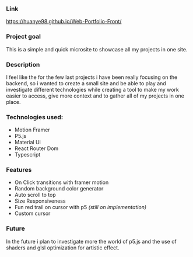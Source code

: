 ### Link
https://huanye98.github.io/Web-Portfolio-Front/
### Project goal
This is a simple and quick microsite to showcase all my projects in one site.

### Description
I feel like the for the few last projects i have been really focusing on the backend, so i wanted to create a small site and be able to play and investigate different technologies while creating a tool to make my work easier to access, give more context and to gather all of my projects in one place.


### Technologies used:
 - Motion Framer
 - P5.js
 - Material Ui
 - React Router Dom
 - Typescript

### Features
 - On Click transitions with framer motion
 - Random background color generator
 - Auto scroll to top
 - Size Responsiveness
 - Fun red trail on cursor with p5 *(still on implementation)*
 - Custom cursor
### Future
In the future i plan to investigate more the world of p5.js and the use of shaders and glsl optimization for artistic effect.

